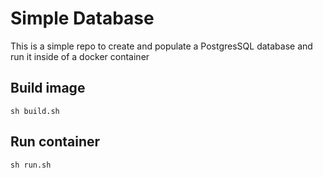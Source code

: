 # Simple Database
This is a simple repo to create and populate a PostgresSQL database and run it inside of a docker container

## Build image
`sh build.sh`

## Run container
`sh run.sh`